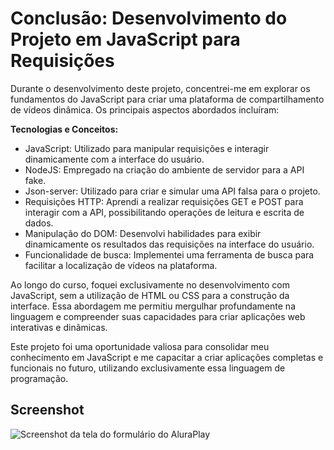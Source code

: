 # Conclusão: Desenvolvimento do Projeto em JavaScript para Requisições

Durante o desenvolvimento deste projeto, concentrei-me em explorar os fundamentos do JavaScript para criar uma plataforma de compartilhamento de vídeos dinâmica. Os principais aspectos abordados incluíram:

**Tecnologias e Conceitos:**
- JavaScript: Utilizado para manipular requisições e interagir dinamicamente com a interface do usuário.
- NodeJS: Empregado na criação do ambiente de servidor para a API fake.
- Json-server: Utilizado para criar e simular uma API falsa para o projeto.
- Requisições HTTP: Aprendi a realizar requisições GET e POST para interagir com a API, possibilitando operações de leitura e escrita de dados.
- Manipulação do DOM: Desenvolvi habilidades para exibir dinamicamente os resultados das requisições na interface do usuário.
- Funcionalidade de busca: Implementei uma ferramenta de busca para facilitar a localização de vídeos na plataforma.

Ao longo do curso, foquei exclusivamente no desenvolvimento com JavaScript, sem a utilização de HTML ou CSS para a construção da interface. Essa abordagem me permitiu mergulhar profundamente na linguagem e compreender suas capacidades para criar aplicações web interativas e dinâmicas.

Este projeto foi uma oportunidade valiosa para consolidar meu conhecimento em JavaScript e me capacitar a criar aplicações completas e funcionais no futuro, utilizando exclusivamente essa linguagem de programação.

## Screenshot
![Screenshot da tela do formulário do AluraPlay](https://imgur.com/ShNADf2.png)
